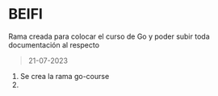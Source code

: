 # BEIFI
Rama creada para colocar el curso de Go y poder subir toda documentación al respecto
>21-07-2023
1. Se crea la rama go-course
2. 